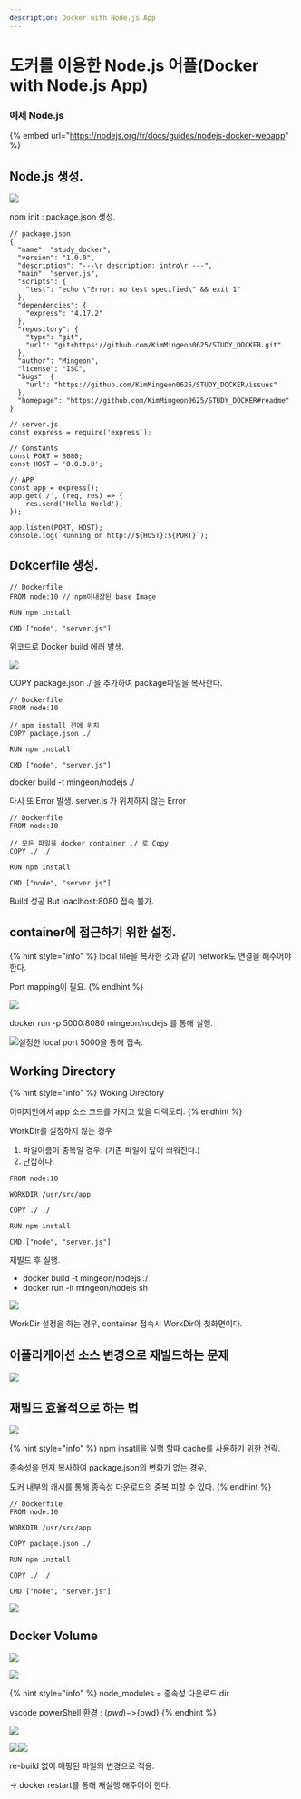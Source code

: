 ```yaml
---
description: Docker with Node.js App
---
```


# 도커를 이용한 Node.js 어플(Docker with Node.js App)

### 예제 Node.js

{% embed url="https://nodejs.org/fr/docs/guides/nodejs-docker-webapp" %}

## Node.js 생성.

![](<../.gitbook/assets/image (38) (1) (1) (1) (1).png>)

npm init : package.json 생성.

```
// package.json
{
  "name": "study_docker",
  "version": "1.0.0",
  "description": "---\r description: intro\r ---",
  "main": "server.js",
  "scripts": {
    "test": "echo \"Error: no test specified\" && exit 1"
  },
  "dependencies": {
    "express": "4.17.2"
  },
  "repository": {
    "type": "git",
    "url": "git+https://github.com/KimMingeon0625/STUDY_DOCKER.git"
  },
  "author": "Mingeon",
  "license": "ISC",
  "bugs": {
    "url": "https://github.com/KimMingeon0625/STUDY_DOCKER/issues"
  },
  "homepage": "https://github.com/KimMingeon0625/STUDY_DOCKER#readme"
}
```

```
// server.js
const express = require('express');

// Constants
const PORT = 8080;
const HOST = '0.0.0.0';

// APP
const app = express();
app.get('/', (req, res) => {
    res.send('Hello World');
});

app.listen(PORT, HOST);
console.log(`Running on http://${HOST}:${PORT}`);
```

## Dokcerfile 생성.

```
// Dockerfile
FROM node:10 // npm이내장된 base Image

RUN npm install

CMD ["node", "server.js"]
```



위코드로  Docker build 에러 발생.&#x20;

![](<../.gitbook/assets/image (18) (1) (1) (1) (1) (1) (1) (1) (1).png>)

COPY package.json ./ 을 추가하여 package파일을 복사한다.

```
// Dockerfile
FROM node:10

// npm install 전에 위치
COPY package.json ./

RUN npm install

CMD ["node", "server.js"]
```

docker build -t mingeon/nodejs ./



다시 또 Error 발생. server.js 가 위치하지 않는 Error

```
// Dockerfile
FROM node:10

// 모든 파일을 docker container ./ 로 Copy
COPY ./ ./

RUN npm install

CMD ["node", "server.js"]
```



Build 성공 But loaclhost:8080 접속 불가.



## container에 접근하기 위한 설정.

{% hint style="info" %}
local file을 복사한 것과 같이 network도 연결을 해주어야 한다.&#x20;

Port mapping이 필요.
{% endhint %}

![](<../.gitbook/assets/image (19) (1) (1) (1) (1) (1) (1).png>)

docker run -p 5000:8080 mingeon/nodejs 를 통해 실행.

![설정한 local port 5000을 통해 접속.](<../.gitbook/assets/image (26) (1) (1) (1) (1) (1).png>)

## Working Directory

{% hint style="info" %}
Woking Directory

이미지안에서 app 소스 코드를 가지고 있을 디렉토리.
{% endhint %}

WorkDir를 설정하지 않는 경우

1. 파일이름이 중복일 경우. (기존 파일이 덮어 씌워진다.)&#x20;
2. 난잡하다.

```
FROM node:10

WORKDIR /usr/src/app

COPY ./ ./

RUN npm install

CMD ["node", "server.js"]
```



재빌드 후 실행.

* docker build -t mingeon/nodejs ./
* docker run -it mingeon/nodejs sh

![](<../.gitbook/assets/image (17) (1) (1) (1) (1) (1) (1) (1).png>)

WorkDir 설정을 하는 경우, container 접속시 WorkDir이 첫화면이다.



## 어플리케이션 소스 변경으로 재빌드하는 문제

![](<../.gitbook/assets/image (43) (1) (1).png>)

## 재빌드 효율적으로 하는 법

![](<../.gitbook/assets/image (22) (1) (1) (1) (1) (1) (1) (1).png>)

{% hint style="info" %}
npm insatll을 실행 할때 cache를 사용하기 위한 전략.

종속성을 먼저 복사하여 package.json의 변화가 없는 경우,

도커 내부의 캐시를 통해 종속성 다운로드의 중복 피할 수 있다.
{% endhint %}

```
// Dockerfile
FROM node:10

WORKDIR /usr/src/app

COPY package.json ./

RUN npm install

COPY ./ ./

CMD ["node", "server.js"]
```

![](<../.gitbook/assets/image (25) (1) (1) (1) (1) (1).png>)

## Docker Volume

![](<../.gitbook/assets/image (29) (1) (1) (1) (1) (1).png>)

![](<../.gitbook/assets/image (4) (1) (1) (1) (1) (1) (1).png>)

{% hint style="info" %}
node\_modules = 종속성 다운로드 dir

vscode powerShell 환경 : $(pwd) ->${pwd}
{% endhint %}

![](<../.gitbook/assets/image (41) (1).png>)

![](<../.gitbook/assets/image (11) (1) (1) (1) (1) (1) (1).png>)![](<../.gitbook/assets/image (28) (1) (1) (1) (1) (1) (1) (1).png>)

re-build 없이 매핑된 파일의 변경으로 적용.

\-> docker restart를 통해 재실행 해주어야 한다.
